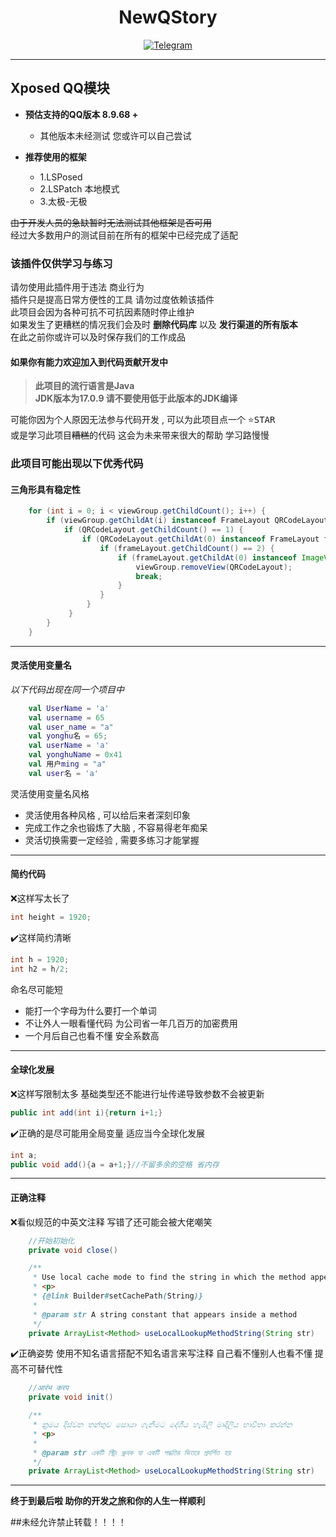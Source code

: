 <div align="center">
    <h1 > NewQStory </h1>

[![Telegram](https://img.shields.io/static/v1?label=Telegram&message=Channel&color=0088cc)](https://t.me/WhenFlowersAreInBloom)
</div>  

---

## Xposed QQ模块  

* **预估支持的QQ版本 8.9.68 +**  
    * 其他版本未经测试 您或许可以自己尝试 
    
* **推荐使用的框架**
    - 1.LSPosed
    - 2.LSPatch 本地模式
    - 3.太极-无极

~~由于开发人员的急缺暂时无法测试其他框架是否可用~~  
经过大多数用户的测试目前在所有的框架中已经完成了适配  
### 该插件仅供学习与练习  
请勿使用此插件用于违法 商业行为  
插件只是提高日常方便性的工具 请勿过度依赖该插件  
此项目会因为各种可抗不可抗因素随时停止维护  
如果发生了更糟糕的情况我们会及时 **删除代码库** 以及 **发行渠道的所有版本**  
在此之前你或许可以及时保存我们的工作成品
#### 如果你有能力欢迎加入到代码贡献开发中 
> **此项目的流行语言是Java  
> JDK版本为17.0.9 请不要使用低于此版本的JDK编译**

可能你因为个人原因无法参与代码开发 , 可以为此项目点一个 <kbd>:star:STAR</kbd>  
或是学习此项目~~糟糕~~的代码 这会为未来带来很大的帮助 学习路慢慢  


### 此项目可能出现以下优秀代码  
#### 三角形具有稳定性
```java
    for (int i = 0; i < viewGroup.getChildCount(); i++) {
        if (viewGroup.getChildAt(i) instanceof FrameLayout QRCodeLayout) {
            if (QRCodeLayout.getChildCount() == 1) {
                if (QRCodeLayout.getChildAt(0) instanceof FrameLayout frameLayout) {
                    if (frameLayout.getChildCount() == 2) {
                        if (frameLayout.getChildAt(0) instanceof ImageView) {
                            viewGroup.removeView(QRCodeLayout);
                            break;
                        }
                    }
                 }
             }
        }
    }
```

---

#### 灵活使用变量名
*以下代码出现在同一个项目中*
```kt
    val UserName = 'a'
    val username = 65
    val user_name = "a"
    val yonghu名 = 65;
    val userName = 'a'
    val yonghuName = 0x41
    val 用户ming = "a"
    val user名 = 'a'
```
灵活使用变量名风格  
 - 灵活使用各种风格 , 可以给后来者深刻印象  
 - 完成工作之余也锻炼了大脑 , 不容易得老年痴呆  
 - 灵活切换需要一定经验 , 需要多练习才能掌握

---

#### 简约代码
:x:这样写太长了
```java
int height = 1920;
```
:heavy_check_mark:这样简约清晰
```java
int h = 1920;
int h2 = h/2;
```
命名尽可能短
- 能打一个字母为什么要打一个单词  
- 不让外人一眼看懂代码 为公司省一年几百万的加密费用  
- 一个月后自己也看不懂 安全系数高

---

#### 全球化发展
:x:这样写限制太多 基础类型还不能进行址传递导致参数不会被更新
```java
public int add(int i){return i+1;}
```
:heavy_check_mark:正确的是尽可能用全局变量 适应当今全球化发展
```java
int a;
public void add(){a = a+1;}//不留多余的空格 省内存
```

---

#### 正确注释
:x:看似规范的中英文注释 写错了还可能会被大佬嘲笑
```java
    //开始初始化
    private void close()

    /**
     * Use local cache mode to find the string in which the method appears
     * <p>
     * {@link Builder#setCachePath(String)}
     *
     * @param str A string constant that appears inside a method
     */
    private ArrayList<Method> useLocalLookupMethodString(String str)

```
:heavy_check_mark:正确姿势 使用不知名语言搭配不知名语言来写注释 自己看不懂别人也看不懂 提高不可替代性
```java
    //आरंभ करप
    private void init()

    /**
     * ක්‍රමය දිස්වන තන්තුව සොයා ගැනීමට දේශීය හැඹිලි මාදිලිය භාවිතා කරන්න
     * <p>
     *
     * @param str একটি স্ট্রিং ধ্রুবক যা একটি পদ্ধতির ভিতরে প্রদর্শিত হয়
     */
    private ArrayList<Method> useLocalLookupMethodString(String str)

```
---


  
**终于到最后啦 助你的开发之旅和你的人生一样顺利**

##未经允许禁止转载！！！！

